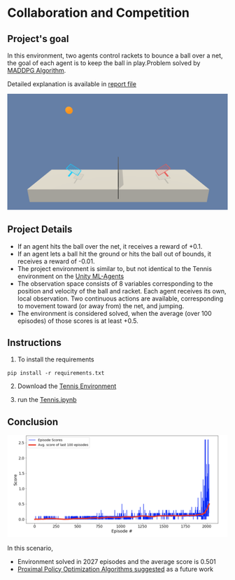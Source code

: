 # Collaboration and Competition

## Project's goal

In this environment, two agents control rackets to bounce a ball over a net, the goal of each agent is to keep the ball in play.Problem solved by [MADDPG Algorithm](https://papers.nips.cc/paper/7217-multi-agent-actor-critic-for-mixed-cooperative-competitive-environments.pdf).

Detailed explanation is available in [report file](https://github.com/aylingizem/tennis/blob/master/report.pdf)

![img](img/tennis.png)

## Project Details
* If an agent hits the ball over the net, it receives a reward of +0.1. 
* If an agent lets a ball hit the ground or hits the ball out of bounds, it receives a reward of -0.01.
* The project environment is similar to, but not identical to the Tennis environment on the [Unity ML-Agents](https://github.com/Unity-Technologies/ml-agents/blob/master/docs/Learning-Environment-Examples.md)
* The observation space consists of 8 variables corresponding to the position and velocity of the ball and racket. Each agent receives its own, local observation. Two continuous actions are available, corresponding to movement toward (or away from) the net, and jumping.
* The environment is considered solved, when the average (over 100 episodes) of those scores is at least +0.5.

## Instructions 

1. To install the requirements
```
pip install -r requirements.txt
```
2. Download the [Tennis Environment](https://github.com/Unity-Technologies/ml-agents/blob/master/docs/Learning-Environment-Examples.md)

3. run the [Tennis.ipynb](https://github.com/aylingizem/tennis/blob/master/Tennis.ipynb)

## Conclusion

![plot](img/plot.png)

In this scenario,

* Environment solved in 2027 episodes and the average score is  0.501
* [Proximal Policy Optimization Algorithms suggested](https://arxiv.org/abs/1707.06347) as a future work
